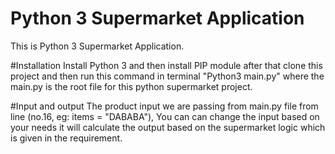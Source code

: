 # Python 3 Supermarket Application

This is Python 3 Supermarket Application.

#Installation
Install Python 3 and then install PIP module after that clone this project and then run this command in terminal "Python3 main.py" where the main.py is the root file for this python supermarket project.

#Input and output
The product input we are passing from main.py file from line (no.16, eg: items = "DABABA"), You can can change the input based on your needs it will calculate the output based on the supermarket logic which is given in the requirement.